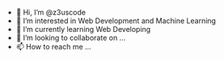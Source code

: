 - 👋 Hi, I’m @z3uscode
- 👀 I’m interested in Web Development and Machine Learning
- 🌱 I’m currently learning Web Developing
- 💞️ I’m looking to collaborate on ...
- 📫 How to reach me ...

<!---
z3uscode/z3uscode is a ✨ special ✨ repository because its `README.md` (this file) appears on your GitHub profile.
You can click the Preview link to take a look at your changes.
--->
